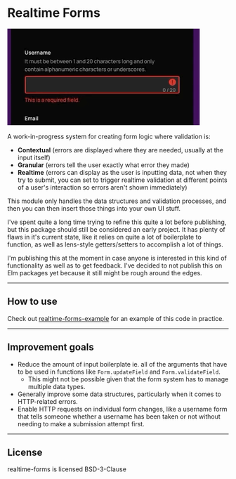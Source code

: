 # Realtime Forms

![An gif showing an example field where the user tries to enter a username that doesn't meet different expectations and errors show underneath specifying each error that is made in realtime.](example.gif)

A work-in-progress system for creating form logic where validation is:

- **Contextual** (errors are displayed where they are needed, usually at the input itself)
- **Granular** (errors tell the user exactly what error they made)
- **Realtime** (errors can display as the user is inputting data, not when they try to submit, you can set to trigger realtime validation at different points of a user's interaction so errors aren't shown immediately)

This module only handles the data structures and validation processes, and then you can then insert those things into your own UI stuff.

I've spent quite a long time trying to refine this quite a lot before publishing, but this package should still be considered an early project. It has plenty of flaws in it's current state, like it relies on quite a lot of boilerplate to function, as well as lens-style getters/setters to accomplish a lot of things.

I'm publishing this at the moment in case anyone is interested in this kind of functionality as well as to get feedback. I've decided to not publish this on Elm packages yet because it still might be rough around the edges.

---

## How to use

Check out [realtime-forms-example](https://github.com/dzuk-mutant/realtime-forms-example) for an example of this code in practice.

---


## Improvement goals

- Reduce the amount of input boilerplate ie. all of the arguments that have to be used in functions like `Form.updateField` and `Form.validateField`.
	- This might not be possible given that the form system has to manage multiple data types.
- Generally improve some data structures, particularly when it comes to HTTP-related errors.
- Enable HTTP requests on individual form changes, like a username form that tells someone whether a  username has been taken or not without needing to make a submission attempt first.

---

## License

realtime-forms is licensed BSD-3-Clause
